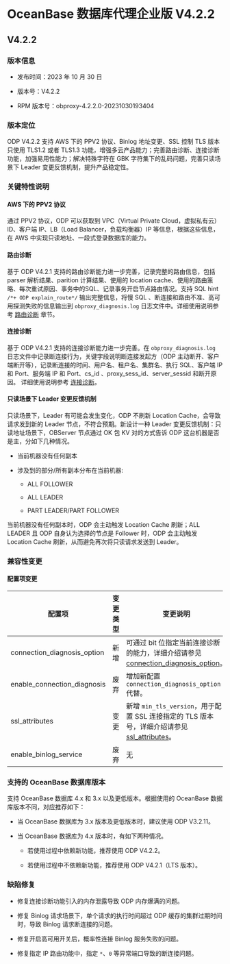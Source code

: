 # OceanBase 数据库代理企业版 V4.2.2

## V4.2.2

### 版本信息

* 发布时间：2023 年 10 月 30 日

* 版本号：V4.2.2

* RPM 版本号：obproxy-4.2.2.0-20231030193404

### 版本定位

ODP V4.2.2 支持 AWS 下的 PPV2 协议、Binlog 地址变更、SSL 控制 TLS 版本只使用 TLS1.2 或者 TLS1.3 功能，增强多云产品能力；完善路由诊断、连接诊断功能，加强易用性能力；解决特殊字符在 GBK 字符集下的乱码问题，完善只读场景下 Leader 变更反馈机制，提升产品稳定性。

### 关键特性说明

#### AWS 下的 PPV2 协议

通过 PPV2 协议，ODP 可以获取到 VPC（Virtual Private Cloud，虚拟私有云）ID、客户端 IP、LB（Load Balancer，负载均衡器）IP 等信息，根据这些信息，在 AWS 中实现只读地址、一段式登录数据库的能力。

#### 路由诊断

基于 ODP V4.2.1 支持的路由诊断能力进一步完善，记录完整的路由信息，包括 parser 解析结果、parition 计算结果、使用的 location cache、使用的路由策略、每次重试原因、事务中的SQL、记录事务开启节点路由情况。支持 SQL hint `/*+ ODP explain_route*/` 输出完整信息，将慢 SQL 、断连接和路由不准、高可用探测失败的信息输出到 `obproxy_diagnosis.log` 日志文件中。详细使用说明参考 [路由诊断](../../../900.o-m-guide/400.routing-diagnosis/100.overview-of-routing-diagnosis.md) 章节。

#### 连接诊断

基于 ODP V4.2.1 支持的连接诊断能力进一步完善。在 `obproxy_diagnosis.log` 日志文件中记录断连接行为，关键字段说明断连接发起方（ODP 主动断开、客户端断开等），记录断连接的时间、用户名、租户名、集群名、执行 SQL、客户端 IP 和 Port、服务端 IP 和 Port、cs_id 、proxy_sess_id、server_sessid 和断开原因。 详细使用说明参考 [连接诊断](../../../500.connection-management/500.connection-diagnosis.md)。

#### 只读场景下 Leader 变更反馈机制

只读场景下，Leader 有可能会发生变化，ODP 不刷新 Location Cache，会导致请求发到新的 Leader 节点，不符合预期。新设计一种 Leader 变更反馈机制：只读地址场景下，OBServer 节点通过 OK 包 KV 对的方式告诉 ODP 这台机器是否是主，分如下几种情况。

* 当前机器没有任何副本

* 涉及到的部分/所有副本分布在当前机器:

  * ALL FOLLOWER

  * ALL LEADER

  * PART LEADER/PART FOLLOWER

当前机器没有任何副本时，ODP 会主动触发 Location Cache 刷新；ALL LEADER 且 ODP 自身认为选择的节点是 Follower 时，ODP 会主动触发 Location Cache 刷新，从而避免再次将只读请求发送到 Leader。

### 兼容性变更

#### 配置项变更

| 配置项   | 变更类型  | 变更说明   |
|----------|----------|-----------|
| connection_diagnosis_option | 新增 | 可通过 bit 位指定当前连接诊断的能力，详细介绍请参见 [connection_diagnosis_option](../../../400.configuration-management/200.dynamically-effective/252.connection-diagnosis-option.md)。 |
| enable_connection_diagnosis | 废弃 | 增加新配置 `connection_diagnosis_option` 代替。 |
| ssl_attributes | 变更 | 新增 `min_tls_version`，用于配置 SSL 连接指定的 TLS 版本号，详细介绍请参见 [ssl_attributes](../../../400.configuration-management/200.dynamically-effective/2447.ssl_attributes.md)。 |
| enable_binlog_service | 废弃 | 无 |

### 支持的 OceanBase 数据库版本

支持 OceanBase 数据库 4.x 和 3.x 以及更低版本。根据使用的 OceanBase 数据库版本不同，对应推荐如下：

* 当 OceanBase 数据库为 3.x 版本及更低版本时，建议使用 ODP V3.2.11。

* 当 OceanBase 数据库为 4.x 版本时，有如下两种情况。
  
  * 若使用过程中依赖新功能，推荐使用 ODP V4.2.2。
  
  * 若使用过程中不依赖新功能，推荐使用 ODP V4.2.1（LTS 版本）。

### 缺陷修复

* 修复连接诊断功能引入的内存泄露导致 ODP 内存爆满的问题。

* 修复 Binlog 请求场景下，单个请求的执行时间超过 ODP 缓存的集群过期时间时，导致 Binlog 请求断连接的问题。

* 修复开启高可用开关后，概率性连接 Binlog 服务失败的问题。

* 修复指定 IP 路由功能中，指定 `*`、`0` 等异常端口导致的断连接问题。
